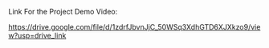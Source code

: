 Link For the Project Demo Video:

https://drive.google.com/file/d/1zdrfJbvnJjC_50WSq3XdhGTD6XJXkzo9/view?usp=drive_link
